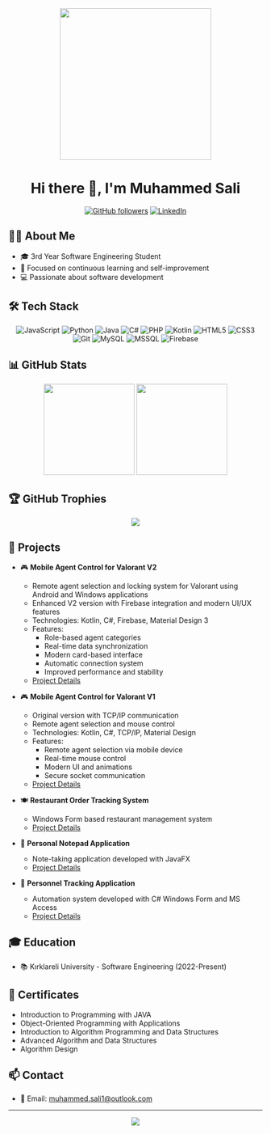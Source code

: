 <div align="center">
  <img src="https://media.giphy.com/media/qgQUggAC3Pfv687qPC/giphy.gif" width="300"/>
  <h1>Hi there 👋, I'm Muhammed Sali</h1>
</div>

<div align="center">
  
[![GitHub followers](https://img.shields.io/github/followers/muhammedsali?style=social)](https://github.com/muhammedsali)
[![LinkedIn](https://img.shields.io/badge/LinkedIn-blue?style=flat&logo=linkedin&labelColor=blue)](https://www.linkedin.com/in/muhammedsali)

</div>

## 👨‍💻 About Me

- 🎓 3rd Year Software Engineering Student
- 🌱 Focused on continuous learning and self-improvement
- 💻 Passionate about software development

## 🛠️ Tech Stack

<div align="center">
  
![JavaScript](https://img.shields.io/badge/-JavaScript-F7DF1E?style=flat-square&logo=javascript&logoColor=black)
![Python](https://img.shields.io/badge/-Python-3776AB?style=flat-square&logo=python&logoColor=white)
![Java](https://img.shields.io/badge/-Java-007396?style=flat-square&logo=java&logoColor=white)
![C#](https://img.shields.io/badge/-C%23-239120?style=flat-square&logo=c-sharp&logoColor=white)
![PHP](https://img.shields.io/badge/-PHP-777BB4?style=flat-square&logo=php&logoColor=white)
![Kotlin](https://img.shields.io/badge/-Kotlin-0095D5?style=flat-square&logo=kotlin&logoColor=white)
![HTML5](https://img.shields.io/badge/-HTML5-E34F26?style=flat-square&logo=html5&logoColor=white)
![CSS3](https://img.shields.io/badge/-CSS3-1572B6?style=flat-square&logo=css3&logoColor=white)
![Git](https://img.shields.io/badge/-Git-F05032?style=flat-square&logo=git&logoColor=white)
![MySQL](https://img.shields.io/badge/-MySQL-4479A1?style=flat-square&logo=mysql&logoColor=white)
![MSSQL](https://img.shields.io/badge/-MSSQL-CC2927?style=flat-square&logo=microsoft-sql-server&logoColor=white)
![Firebase](https://img.shields.io/badge/-Firebase-FFCA28?style=flat-square&logo=firebase&logoColor=black)

</div>

## 📊 GitHub Stats

<div align="center">
  <img height="180em" src="https://github-readme-stats.vercel.app/api?username=muhammedsali&show_icons=true&theme=tokyonight"/>
  <img height="180em" src="https://github-readme-stats.vercel.app/api/top-langs/?username=muhammedsali&layout=compact&theme=tokyonight"/>
</div>

## 🏆 GitHub Trophies
<div align="center">
  <img src="https://github-profile-trophy.vercel.app/?username=muhammedsali&theme=darkhub&no-frame=true&row=1"/>
</div>

## 💼 Projects

- 🎮 **Mobile Agent Control for Valorant V2**
  - Remote agent selection and locking system for Valorant using Android and Windows applications
  - Enhanced V2 version with Firebase integration and modern UI/UX features
  - Technologies: Kotlin, C#, Firebase, Material Design 3
  - Features:
    - Role-based agent categories
    - Real-time data synchronization
    - Modern card-based interface
    - Automatic connection system
    - Improved performance and stability
  - [Project Details](https://github.com/muhammedsali/MobileAgentControl-V2)

- 🎮 **Mobile Agent Control for Valorant V1**
  - Original version with TCP/IP communication
  - Remote agent selection and mouse control
  - Technologies: Kotlin, C#, TCP/IP, Material Design
  - Features:
    - Remote agent selection via mobile device
    - Real-time mouse control
    - Modern UI and animations
    - Secure socket communication
  - [Project Details](https://github.com/muhammedsali/MobileAgentControl)

- 🍽️ **Restaurant Order Tracking System**
  - Windows Form based restaurant management system
  - [Project Details](https://github.com/muhammedsali/RestoranTakip)

- 📝 **Personal Notepad Application**
  - Note-taking application developed with JavaFX
  - [Project Details](https://github.com/muhammedsali/RestoranTakip)

- 👥 **Personnel Tracking Application**
  - Automation system developed with C# Windows Form and MS Access
  - [Project Details](https://github.com/muhammedsali/automation)

## 🎓 Education

- 📚 Kırklareli University - Software Engineering (2022-Present)

## 🌟 Certificates

- Introduction to Programming with JAVA
- Object-Oriented Programming with Applications
- Introduction to Algorithm Programming and Data Structures
- Advanced Algorithm and Data Structures
- Algorithm Design

## 📫 Contact

- 📧 Email: muhammed.sali1@outlook.com

---
<div align="center">
  <img src="https://komarev.com/ghpvc/?username=muhammedsali&color=blue"/>
</div> 
